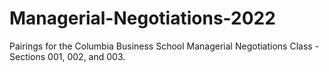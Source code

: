 # Managerial-Negotiations-2022
Pairings for the Columbia Business School Managerial Negotiations Class - Sections 001, 002, and 003.
